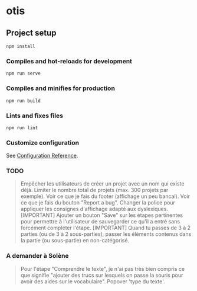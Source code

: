 # otis

## Project setup
```
npm install
```

### Compiles and hot-reloads for development
```
npm run serve
```

### Compiles and minifies for production
```
npm run build
```

### Lints and fixes files
```
npm run lint
```

### Customize configuration
See [Configuration Reference](https://cli.vuejs.org/config/).


### TODO
> Empêcher les utilisateurs de créer un projet avec un nom qui existe déjà.
> Limiter le nombre total de projets (max. 300 projets par exemple).
> Voir ce que je fais du footer (affichage un peu bancal).
> Voir ce que je fais du bouton "Report a bug".
> Changer la police pour appliquer les consignes d'affichage adapté aux dyslexiques.
> [IMPORTANT] Ajouter un bouton "Save" sur les étapes pertinentes pour permettre à l'utilisateur de sauvegarder ce qu'il a entré sans forcément compléter l'étape.
> [IMPORTANT] Quand tu passes de 3 à 2 parties (ou de 3 à 2 sous-parties), passer les éléments contenus dans la partie (ou sous-partie) en non-catégorisé.

### A demander à Solène
> Pour l'étape "Comprendre le texte", je n'ai pas très bien compris ce que signifie "ajouter des trucs sur lesquels on passe la souris pour avoir des aides sur le vocabulaire".
> Popover 'type du texte'.
